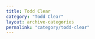 ```yaml
---
title: Todd Clear
category: "Todd Clear"
layout: archive-categories
permalink: "category/todd-clear"
---
```

